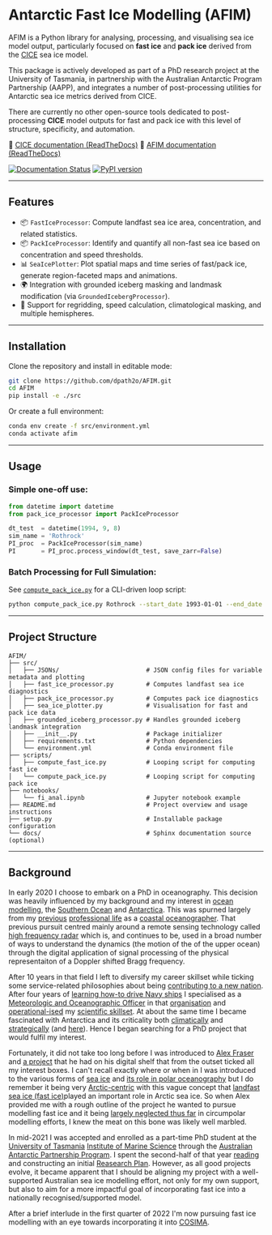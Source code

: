 # Antarctic Fast Ice Modelling (AFIM)

AFIM is a Python library for analysing, processing, and visualising sea ice model output, particularly focused on **fast ice** and **pack ice** derived from the [CICE](https://github.com/CICE-Consortium/CICE) sea ice model.

This package is actively developed as part of a PhD research project at the University of Tasmania, in partnership with the Australian Antarctic Program Partnership (AAPP), and integrates a number of post-processing utilities for Antarctic sea ice metrics derived from CICE.

There are currently no other open-source tools dedicated to post-processing **CICE** model outputs for fast and pack ice with this level of structure, specificity, and automation.

📖 [CICE documentation (ReadTheDocs)](https://cice-consortium-cice.readthedocs.io/en/main/)
📘 [AFIM documentation (ReadTheDocs)](https://AFIM.readthedocs.io/en/main/)

[![Documentation Status](https://readthedocs.org/projects/afim/badge/?version=latest)](https://afim.readthedocs.io/en/latest/?badge=latest)
[![PyPI version](https://badge.fury.io/py/afim.svg)](https://badge.fury.io/py/afim)

---

## Features

- 📦 `FastIceProcessor`: Compute landfast sea ice area, concentration, and related statistics.
- 📦 `PackIceProcessor`: Identify and quantify all non-fast sea ice based on concentration and speed thresholds.
- 📊 `SeaIcePlotter`: Plot spatial maps and time series of fast/pack ice, generate region-faceted maps and animations.
- 🌍 Integration with grounded iceberg masking and landmask modification (via `GroundedIcebergProcessor`).
- 🧊 Support for regridding, speed calculation, climatological masking, and multiple hemispheres.

---

## Installation

Clone the repository and install in editable mode:

```bash
git clone https://github.com/dpath2o/AFIM.git
cd AFIM
pip install -e ./src
```

Or create a full environment:

```bash
conda env create -f src/environment.yml
conda activate afim
```

---

## Usage

### Simple one-off use:

```python
from datetime import datetime
from pack_ice_processor import PackIceProcessor

dt_test  = datetime(1994, 9, 8)
sim_name = 'Rothrock'
PI_proc  = PackIceProcessor(sim_name)
PI       = PI_proc.process_window(dt_test, save_zarr=False)
```

### Batch Processing for Full Simulation:

See [`compute_pack_ice.py`](./scripts/compute_pack_ice.py) for a CLI-driven loop script:

```bash
python compute_pack_ice.py Rothrock --start_date 1993-01-01 --end_date 1999-12-31
```

---

## Project Structure

```
AFIM/
├── src/
│   ├── JSONs/                        # JSON config files for variable metadata and plotting
│   ├── fast_ice_processor.py         # Computes landfast sea ice diagnostics
│   ├── pack_ice_processor.py         # Computes pack ice diagnostics
│   ├── sea_ice_plotter.py            # Visualisation for fast and pack ice data
│   ├── grounded_iceberg_processor.py # Handles grounded iceberg landmask integration
│   ├── __init__.py                   # Package initializer
│   ├── requirements.txt              # Python dependencies
│   └── environment.yml               # Conda environment file
├── scripts/
│   ├── compute_fast_ice.py           # Looping script for computing fast ice
│   └── compute_pack_ice.py           # Looping script for computing pack ice
├── notebooks/
│   └── fi_anal.ipynb                 # Jupyter notebook example
├── README.md                         # Project overview and usage instructions
├── setup.py                          # Installable package configuration
└── docs/                             # Sphinx documentation source (optional)
```

---

## Background
In early 2020 I choose to embark on a PhD in oceanography. This decision was heavily influenced by my background and my interest in [ocean modelling](http://www.cmar.csiro.au/staff/oke/pubs/England_and_Oke_2001.pdf), the [Southern Ocean](https://tos.org/oceanography/issue/volume-25-issue-03) and [Antarctica](https://www.scar.org). This was spurned largely from my
[previous](https://www.cencoos.org) [professional life](http://imos.org.au) as a [coastal oceanographer](https://scripps.ucsd.edu/research/topics/coastal-oceanography). That previous pursuit centred mainly around a remote sensing technology called [high frequency radar](https://tos.org/oceanography/assets/docs/10-2_paduan1.pdf) which is, and continues to be, used in a broad number of ways to understand the dynamics (the motion of the of the upper ocean) through the digital application of signal processing of the physical representaiton of a Doppler shifted Bragg frequency. 

After 10 years in that field I left to diversify my career skillset while ticking some service-related philosophies about being [contributing to a new nation](https://en.wikipedia.org/wiki/National_service). After four years of [learning how-to drive Navy ships](https://www.navy.gov.au/sites/default/files/documents/Warfare_Officers_Career_Handbook.pdf) I specialised as a [Meteorologic and Oceanographic Officer](https://www.defencejobs.gov.au/jobs/reserves/navy/meteorologist-and-oceanographer) in that [organisation](https://www.navy.gov.au) and [operational-ised](https://www.youtube.com/watch?v=_1roFUwV7ss) my [scientific skillset](https://oceansci.ucsc.edu/academics/graduate/ms.html). At about the same time I became fascinated with Antarctica and its criticality both [climatically](https://tos.org/oceanography/article/southern-ocean-warming) and [strategically](https://defence.gov.au/adc/Publications/AJDSS/documents/volume3-number2/Where-to-from-here-The-Australian-Defence-Forces-pursuit-of-national-security-and-the-2020-Defence-Strategic-update.pdf) (and [here](https://www.antarctica.gov.au/about-us/antarctic-strategy-and-action-plan/)). Hence I began searching for a PhD project that would fulfil my interest.

Fortunately, it did not take too long before I was introduced to [Alex Fraser](https://tasmanian.com.au/stories/alex-fraser/) and [a project](./ResearchPlan/project_proposal/PROJECT_PROPOSAL.pdf) that he had on his digital shelf that from the outset ticked all my interest boxes. I can\'t recall exactly where or when in I was introduced to the various forms of [sea ice](https://en.wikipedia.org/wiki/Sea_ice) and [its role in polar oceanography](https://tos.org/oceanography/issue/volume-24-issue-03) but I do remember it being very [Arctic-centric](http://nsidc.org/arcticseaicenews/) with this vague concept that [landfast sea ice (fast ice)](https://arctic.noaa.gov/Report-Card/Report-Card-2018/ArtMID/7878/ArticleID/788/Landfast-Sea-Ice-in-a-Changing-Arctic)played an important role in Arctic sea ice. So when Alex provided me with a rough outline of the project he wanted to pursue modelling fast ice and it being [largely neglected thus far](https://www.google.com/url?sa=t&rct=j&q=&esrc=s&source=web&cd=&ved=2ahUKEwiWo5bfuPv2AhWTjeYKHSlPCycQFnoECCcQAQ&url=https%3A%2F%2Fdipot.ulb.ac.be%2Fdspace%2Fbitstream%2F2013%2F336850%2F1%2Fdoi_320494.pdf&usg=AOvVaw3fsCaFuWB9oz-dzVqWsQUW) in circumpolar modelling efforts, I knew the meat on this bone was likely well marbled.

In mid-2021 I was accepted and enrolled as a part-time PhD student at the [University of Tasmania](https://www.utas.edu.au) [Institute of Marine Science](https://www.imas.utas.edu.au) through the
[Australian Antarctic Partnership Program](https://aappartnership.org.au). I spent the second-half of that year [reading](./references) and constructing an initial [Reasearch Plan](./ResearchPlan/doc/researchplan.pdf). However, as all good projects evolve, it became apparent that I should be aligning my project with a well-supported Australian sea ice modelling effort, not only for my own support, but also to aim for a more impactful goal of incorporating fast ice into a nationally recognised/supported model.

After a brief interlude in the first quarter of 2022 I\'m now pursuing fast ice modelling with an eye towards incorporating it into [COSIMA](http://cosima.org.au).
